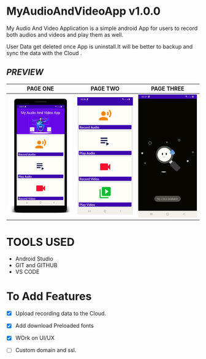 # MyAudioAndVideoApp v1.0.0

 My Audio And Video Application is a simple android App for users to record both audios and videos and play them as well.
 
 User Data get deleted once App is uninstall.It will be better to backup and sync the data with the Cloud .




## ***PREVIEW***

| PAGE ONE | PAGE TWO |PAGE THREE|
|     ------------- | ------------- | ------------- |
| ![Main Page](screenshots/s0.png)| ![Main Page](screenshots/s4.png)|![Main Page](screenshots/s3.png)|


# TOOLS USED
- Android Studio
- GIT and GITHUB
- VS CODE


# To Add Features

- [x]  Upload recording data to the Cloud.

- [x]  Add download Preloaded fonts

- [x]  WOrk on UI/UX

- [ ] Custom domain and ssl.


